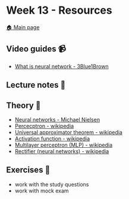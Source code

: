 # Week 13 - Resources

[:house: Main page](https://github.com/kokchun/Machine-learning-AI22)

## Video guides :video_camera:
- [What is neural network - 3Blue1Brown](https://www.youtube.com/watch?v=aircAruvnKk)

## Lecture notes :book:


## Theory :book:
- [Neural networks - Michael Nielsen](http://neuralnetworksanddeeplearning.com/chap1.html)
- [Percecptron - wikipedia](https://en.wikipedia.org/wiki/Perceptron)
- [Universal approximator theorem - wikipedia](https://en.wikipedia.org/wiki/Universal_approximation_theorem)
- [Activation function - wikipedia](https://en.wikipedia.org/wiki/Activation_function)
- [Multilayer perceptron (MLP) - wikipedia](https://en.wikipedia.org/wiki/Multilayer_perceptron)
- [Rectifier (neural networks) - wikipedia](https://en.wikipedia.org/wiki/Rectifier_(neural_networks))

## Exercises :running:
- work with the study questions 
- work with mock exam

